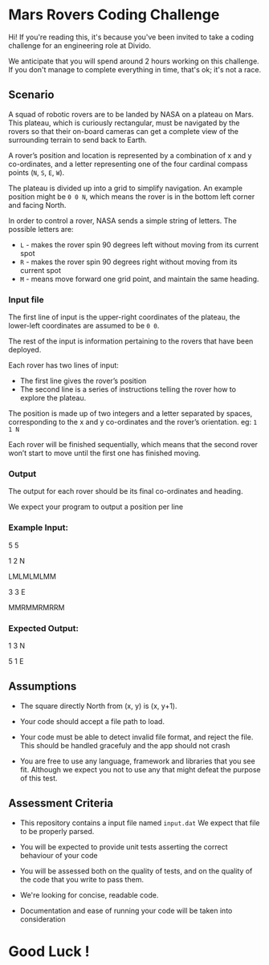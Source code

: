 # Mars Rovers Coding Challenge

Hi! If you're reading this, it's because you've been invited to 
take a coding challenge for an engineering role at Divido.

We anticipate that you will spend around 2 hours working on
this challenge. If you don't manage to complete everything in
time, that's ok; it's not a race.

## Scenario

A squad of robotic rovers are to be landed by NASA on a plateau on Mars. 
This plateau, which is curiously rectangular, must be navigated by the 
rovers so that their on-board cameras can get a complete view of the 
surrounding terrain to send back to Earth.

A rover’s position and location is represented by a combination of x and y 
co-ordinates, and a letter representing one of the four cardinal compass 
points (`N`, `S`, `E`, `W`). 

The plateau is divided up into a grid to simplify navigation. 
An example position might be `0 0 N`, which means the rover is in 
the bottom left corner and facing North.

In order to control a rover, NASA sends a simple string of letters. 
The possible letters are:

* `L` - makes the rover spin 90 degrees left without moving from its current spot
* `R` - makes the rover spin 90 degrees right without moving from its current spot
* `M` - means move forward one grid point, and maintain the same heading.


### Input file
The first line of input is the upper-right coordinates of the plateau, the lower-left 
coordinates are assumed to be `0 0`.

The rest of the input is information pertaining to the rovers that have been deployed.

Each rover has two lines of input:

* The first line gives the rover’s position
* The second line is a series of instructions telling the rover how to explore the plateau.

The position is made up of two integers and a letter separated by spaces, corresponding to 
the x and y co-ordinates and the rover’s orientation. eg: `1 1 N`

Each rover will be finished sequentially, which means that the second rover won’t start to move until the first one has finished moving.

### Output
The output for each rover should be its final co-ordinates and heading.

We expect your program to output a position per line

### Example Input: 
5 5

1 2 N

LMLMLMLMM

3 3 E

MMRMMRMRRM

### Expected Output:

1 3 N

5 1 E

## Assumptions

* The square directly North from (x, y) is (x, y+1).
  

* Your code should accept a file path to load.
  

* Your code must be able to detect invalid file format, and reject
   the file. This should be handled gracefuly and the app should not crash


* You are free to use any language, framework and libraries that you see fit. Although  we expect you not to use
   any that might defeat the purpose of this test.

## Assessment Criteria

* This repository contains a input file named `input.dat` We expect that file to be properly parsed.
  

* You will be expected to provide unit tests asserting the correct behaviour of your code


* You will be assessed both on the quality of tests, and on
the quality of the code that you write to pass them. 
  

* We're looking for concise, readable code.
  

* Documentation and ease of running your code will be taken into consideration

# Good Luck !
